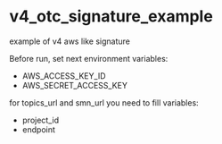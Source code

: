 # v4_otc_signature_example
example of v4 aws like signature

Before run, set next environment variables:
- AWS_ACCESS_KEY_ID
- AWS_SECRET_ACCESS_KEY

for topics_url and smn_url you need to fill variables:
- project_id
- endpoint

